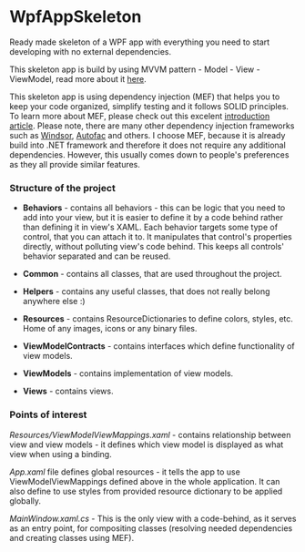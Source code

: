 # WpfAppSkeleton
Ready made skeleton of a WPF app with everything you need to start developing with no external dependencies.

This skeleton app is build by using MVVM pattern - Model - View - ViewModel, read more about it [here](https://docs.microsoft.com/en-us/archive/msdn-magazine/2009/february/patterns-wpf-apps-with-the-model-view-viewmodel-design-pattern).

This skeleton app is using dependency injection (MEF) that helps you to keep your code organized, simplify testing and it follows SOLID principles. To learn more about MEF, please check out this excelent [introduction article](https://www.codeproject.com/articles/188054/an-introduction-to-managed-extensibility-framework). 
Please note, there are many other dependency injection frameworks such as [Windsor](http://www.castleproject.org/projects/windsor/), [Autofac](https://autofac.org/) and others. I choose MEF, because it is already build into .NET framework and therefore it does not require any additional dependencies. However, this usually comes down to people's preferences as they all provide similar features.

### Structure of the project

* **Behaviors** - contains all behaviors - this can be logic that you need to add into your view, but it is easier to define it by a code behind rather than defining it in view's XAML. Each behavior targets some type of control, that you can attach it to. It manipulates that control's properties directly, without polluting view's code behind. This keeps all controls' behavior separated and can be reused.

* **Common** - contains all classes, that are used throughout the project.

* **Helpers** - contains any useful classes, that does not really belong anywhere else :)

* **Resources** - contains ResourceDictionaries to define colors, styles, etc. Home of any images, icons or any binary files.

* **ViewModelContracts** - contains interfaces which define functionality of view models.

* **ViewModels** - contains implementation of view models.

* **Views** - contains views.

### Points of interest
*Resources/ViewModelViewMappings.xaml* - contains relationship between view and view models - it defines which view model is displayed as what view when using a binding.

*App.xaml* file defines global resources - it tells the app to use ViewModelViewMappings defined above in the whole application. It can also define to use styles from provided resource dictionary to be applied globally.

*MainWindow.xaml.cs* - This is the only view with a code-behind, as it serves as an entry point, for compositing classes (resolving needed dependencies and creating classes using MEF).


